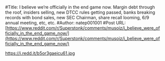 #Title: I believe we’re officially in the end game now. Margin debt through the roof, insiders selling, new DTCC rules getting passed, banks breaking records with bond sales, new SEC Chairman, share recall looming, 6/9 annual meeting, etc, etc.
#Author: natep001001
#Post URL: [https://www.reddit.com/r/Superstonk/comments/musoiz/i_believe_were_officially_in_the_end_game_now/](https://www.reddit.com/r/Superstonk/comments/musoiz/i_believe_were_officially_in_the_end_game_now/)


https://i.redd.it/b5or3gaeicu61.jpg